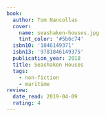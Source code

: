 ```yaml
---
book:
  author: Tom Nancollas
  cover:
    name: seashaken-houses.jpg
    tint_color: '#5b6c74'
  isbn10: '1846149371'
  isbn13: '9781846149375'
  publication_year: 2018
  title: Seashaken Houses
  tags:
    - non-fiction
    - maritime
review:
  date_read: 2019-04-09
  rating: 4
---
```

